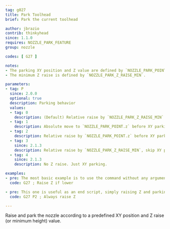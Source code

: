 ```yaml
---
tag: g027
title: Park Toolhead
brief: Park the current toolhead

author: jbrazio
contrib: thinkyhead
since: 1.1.0
requires: NOZZLE_PARK_FEATURE
group: nozzle

codes: [ G27 ]

notes:
- The parking XY position and Z value are defined by `NOZZLE_PARK_POINT`.
- The minimum Z raise is defined by `NOZZLE_PARK_Z_RAISE_MIN`.

parameters:
- tag: P
  since: 2.0.0
  optional: true
  description: Parking behavior
  values:
  - tag: 0
    description: (Default) Relative raise by `NOZZLE_PARK_Z_RAISE_MIN` before XY parking. In this case `NOZZLE_PARK_POINT.z` is used as the _minimum_ Z park position.
  - tag: 1
    description: Absolute move to `NOZZLE_PARK_POINT.z` before XY parking. _This may move the nozzle down, so use with caution!_
  - tag: 2
    description: Relative raise by `NOZZLE_PARK_POINT.z` before XY parking.
  - tag: 3
    since: 2.1.3
    description: Relative raise by `NOZZLE_PARK_Z_RAISE_MIN`, skip XY parking.
  - tag: 4
    since: 2.1.3
    description: No Z raise. Just XY parking.

examples:
- pre: The most basic example is to use the command without any arguments, which raises Z by the default distance and moves to the parking position.
  code: G27 ; Raise Z if lower

- pre: This one is useful as an end script, simply raising Z and parking.
  code: G27 P2 ; Always raise Z

---
```


Raise and park the nozzle according to a predefined XY position and Z raise (or minimum height) value.
